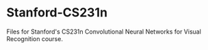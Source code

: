 # Stanford-CS231n
Files for Stanford's CS231n Convolutional Neural Networks for Visual Recognition course.